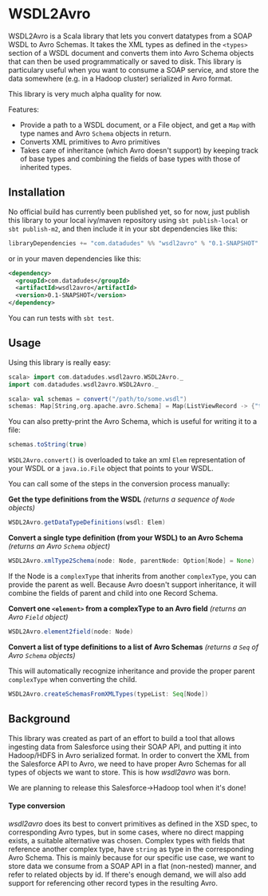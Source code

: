 WSDL2Avro
=========

WSDL2Avro is a Scala library that lets you convert datatypes from a SOAP WSDL to Avro Schemas. It takes the XML types as 
defined in the `<types>` section of a WSDL document and converts them into Avro Schema objects that can then be used 
programmatically or saved to disk. This library is particulary useful when you want to consume a SOAP service, and store 
the data somewhere (e.g. in a Hadoop cluster) serialized in Avro format.

This library is very much alpha quality for now.

Features:

- Provide a path to a WSDL document, or a File object, and get a `Map` with type names and Avro `Schema` objects in return.
- Converts XML primitives to Avro primitives
- Takes care of inheritance (which Avro doesn't support) by keeping track of base types and combining the fields of 
base types with those of inherited types.

## Installation

No official build has currently been published yet, so for now, just publish this library to your local ivy/maven 
repository using `sbt publish-local` or `sbt publish-m2`, and then include it in your sbt dependencies like this:

```scala
libraryDependencies += "com.datadudes" %% "wsdl2avro" % "0.1-SNAPSHOT"
```

or in your maven dependencies like this:

```xml
<dependency>
  <groupId>com.datadudes</groupId>
  <artifactId>wsdl2avro</artifactId>
  <version>0.1-SNAPSHOT</version>
</dependency>
```

You can run tests with `sbt test`.

## Usage

Using this library is really easy:

```scala
scala> import com.datadudes.wsdl2avro.WSDL2Avro._
import com.datadudes.wsdl2avro.WSDL2Avro._

scala> val schemas = convert("/path/to/some.wsdl")
schemas: Map[String,org.apache.avro.Schema] = Map(ListViewRecord -> {"type":"record","name":"ListViewRecord","fields":[{"name":"columns","type":"string"}]}, Scontrol -> {"type":"record","name":"Scontrol","fields":[{"name":"fieldsToNull","type":"string"},{"name":"Id","type":"string"},{"name":"Binary","type":"string"},{"name":"BodyLength","type":"int"},{"name":"ContentSource","type":"string"},{"name":"CreatedBy","type":"string"},{"name":"CreatedById","type":"string"},{"name":"CreatedDate","type":"string"},{"name":"Description","type":"string"},{"name":"DeveloperName","type":"string"},{"name":"EncodingKey","type":"string"},{"name":"Filename","type":"string"},{"name":"HtmlWrapper","type":"string"},{"name":"LastModifiedBy","type":"string"},{"name":"LastModifiedById","type":"string"},{"name...
```

You can also pretty-print the Avro Schema, which is useful for writing it to a file:

```scala
schemas.toString(true)
```

`WSDL2Avro.convert()` is overloaded to take an xml `Elem` representation of your WSDL or a `java.io.File` object 
that points to your WSDL.

You can call some of the steps in the conversion process manually:

**Get the type definitions from the WSDL** _(returns a sequence of `Node` objects)_

```scala
WSDL2Avro.getDataTypeDefinitions(wsdl: Elem)
```

**Convert a single type definition (from your WSDL) to an Avro Schema** _(returns an Avro `Schema` object)_

```scala
WSDL2Avro.xmlType2Schema(node: Node, parentNode: Option[Node] = None)
```

If the Node is a `complexType` that inherits from another `complexType`, you can provide the parent as well. Because 
Avro doesn't support inheritance, it will combine the fields of parent and child into one Record Schema.

**Convert one `<element>` from a complexType to an Avro field** _(returns an Avro `Field` object)_

```scala
WSDL2Avro.element2field(node: Node)
```

**Convert a list of type definitions to a list of Avro Schemas** _(returns a `Seq` of Avro `Schema` objects)_

This will automatically recognize inheritance and provide the proper parent `complexType` when converting the child.

```scala
WSDL2Avro.createSchemasFromXMLTypes(typeList: Seq[Node])
```

## Background

This library was created as part of an effort to build a tool that allows ingesting data from Salesforce using their 
SOAP API, and putting it into Hadoop/HDFS in Avro serialized format. In order to convert the XML from the Salesforce API 
to Avro, we need to have proper Avro Schemas for all types of objects we want to store. This is how _wsdl2avro_ was born.

We are planning to release this Salesforce->Hadoop tool when it's done!

#### Type conversion

_wsdl2avro_ does its best to convert primitives as defined in the XSD spec, to corresponding Avro types, but in some cases, 
where no direct mapping exists, a suitable alternative was chosen. Complex types with fields that reference another complex 
type, have `string` as type in the corresponding Avro Schema. This is mainly because for our specific use case, we want 
to store data we consume from a SOAP API in a flat (non-nested) manner, and refer to related objects by id. If there's 
enough demand, we will also add support for referencing other record types in the resulting Avro.